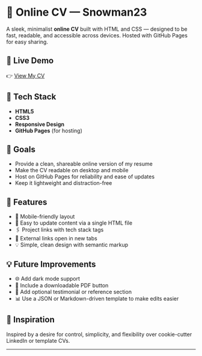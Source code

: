 # 📄 Online CV — Snowman23

A sleek, minimalist **online CV** built with HTML and CSS — designed to be fast, readable, and accessible across devices. Hosted with GitHub Pages for easy sharing.

## 🔗 Live Demo

👉 [View My CV](https://snowman23.github.io/cv)

## 🧰 Tech Stack

- **HTML5**
- **CSS3**
- **Responsive Design**
- **GitHub Pages** (for hosting)

## 🎯 Goals

- Provide a clean, shareable online version of my resume
- Make the CV readable on desktop and mobile
- Host on GitHub Pages for reliability and ease of updates
- Keep it lightweight and distraction-free

## 📝 Features

- 📱 Mobile-friendly layout
- 📂 Easy to update content via a single HTML file
- 🖇️ Project links with tech stack tags
- 🔗 External links open in new tabs
- 💡 Simple, clean design with semantic markup

## 💡 Future Improvements

- 🌐 Add dark mode support
- 💾 Include a downloadable PDF button
- 💬 Add optional testimonial or reference section
- 📊 Use a JSON or Markdown-driven template to make edits easier

## 🙌 Inspiration

Inspired by a desire for control, simplicity, and flexibility over cookie-cutter LinkedIn or template CVs.

---

